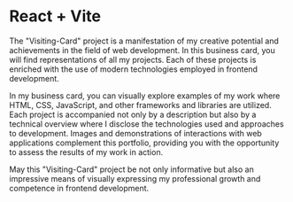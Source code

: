 # React + Vite

The "Visiting-Card" project is a manifestation of my creative potential and achievements in the field of web development. In this business card, you will find representations of all my projects. Each of these projects is enriched with the use of modern technologies employed in frontend development.

In my business card, you can visually explore examples of my work where HTML, CSS, JavaScript, and other frameworks and libraries are utilized. Each project is accompanied not only by a description but also by a technical overview where I disclose the technologies used and approaches to development. Images and demonstrations of interactions with web applications complement this portfolio, providing you with the opportunity to assess the results of my work in action.

May this "Visiting-Card" project be not only informative but also an impressive means of visually expressing my professional growth and competence in frontend development.
